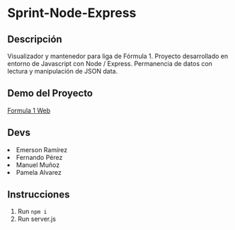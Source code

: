 # Sprint-Node-Express
## Descripción
Visualizador y mantenedor para liga de Fórmula 1. Proyecto desarrollado en entorno de Javascript con Node / Express. Permanencia de datos con lectura y manipulación de JSON data.

## Demo del Proyecto
[Formula 1 Web](https://sprint-m6-production.up.railway.app)

## Devs
<li>Emerson Ramírez</li>
<li>Fernando Pérez</li>
<li>Manuel Muñoz</li>
<li>Pamela Alvarez</li>

## Instrucciones
1. Run ``` npm i ```
4. Run server.js

